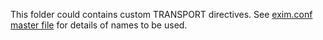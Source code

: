 This folder could contains custom TRANSPORT directives. See [exim.conf master file](../../conf/exim.conf) for details of names to be used.
